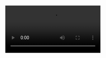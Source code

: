 <video loop="loop" src="https://github.com/user-attachments/assets/b9369d71-e51f-4397-855b-5d54b8432ea7">  video </video> 
